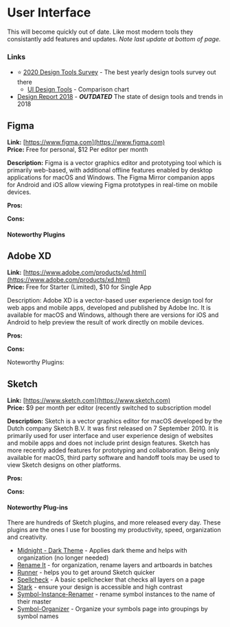 # User Interface

This will become quickly out of date. Like most modern tools they consistantly add features and updates. _Note last update at bottom of page._

### Links

* ⭐ [2020 Design Tools Survey](https://uxtools.co/survey-2020/) _-_ The best yearly design tools survey out there
  * [UI Design Tools](https://uxtools.co/tools/design) - Comparison chart
* [Design Report 2018](https://avocode.com/design-report-2018) - _**OUTDATED**_ The state of design tools and trends in 2018

## Figma

**Link:** [https://www.figma.com](https://www.figma.com)  
**Price:** Free for personal, $12 Per editor per month

**Description:** Figma is a vector graphics editor and prototyping tool which is primarily web-based, with additional offline features enabled by desktop applications for macOS and Windows. The Figma Mirror companion apps for Android and iOS allow viewing Figma prototypes in real-time on mobile devices.

**Pros:**

**Cons:**

#### Noteworthy Plugins

## Adobe XD

**Link:** [https://www.adobe.com/products/xd.html](https://www.adobe.com/products/xd.html)  
**Price:** Free for Starter \(Limited\), $10 for Single App

Description: Adobe XD is a vector-based user experience design tool for web apps and mobile apps, developed and published by Adobe Inc. It is available for macOS and Windows, although there are versions for iOS and Android to help preview the result of work directly on mobile devices.

**Pros:**

**Cons:**

Noteworthy Plugins:

## Sketch

**Link:** [https://www.sketch.com](https://www.sketch.com)  
**Price:** $9 per month per editor \(recently switched to subscription model

**Description:** Sketch is a vector graphics editor for macOS developed by the Dutch company Sketch B.V. It was first released on 7 September 2010. It is primarily used for user interface and user experience design of websites and mobile apps and does not include print design features. Sketch has more recently added features for prototyping and collaboration. Being only available for macOS, third party software and handoff tools may be used to view Sketch designs on other platforms.

**Pros:**

**Cons:**

#### Noteworthy Plug-ins

There are hundreds of Sketch plugins, and more released every day. These plugins are the ones I use for boosting my productivity, speed, organization and creativity.

* [Midnight - Dark Theme](https://midnightsketch.com/) - Applies dark theme and helps with organization \(no longer needed\)
* [Rename It](https://github.com/rodi01/RenameIt) - for organization, rename layers and artboards in batches
* [Runner](https://sketchrunner.com/) - helps you to get around Sketch quicker
* [Spellcheck](https://github.com/Tallwave/sketch-spellcheck-all-layers) - A basic spellchecker that checks all layers on a page
* [Stark](https://github.com/stark-contrast/stark-sketch-plugin) - ensure your design is accessible and high contrast
* [Symbol-Instance-Renamer](https://github.com/sonburn/symbol-instance-renamer) - rename symbol instances to the name of their master
* [Symbol-Organizer](https://github.com/sonburn/symbol-organizer) - Organize your symbols page into groupings by symbol names

